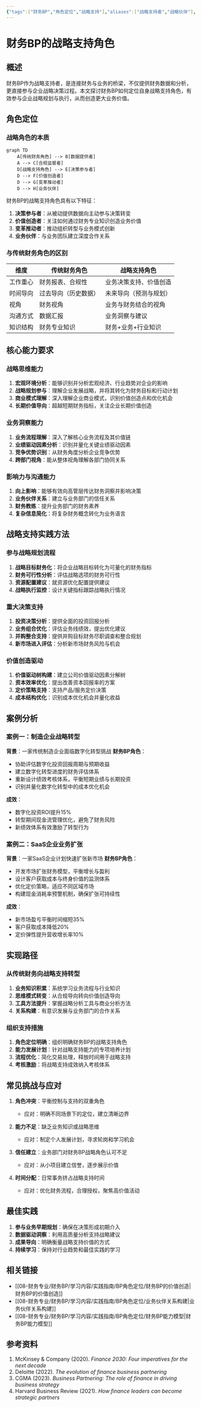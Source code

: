 ```yaml
---
{"tags":["财务BP","角色定位","战略支持"],"aliases":["战略支持者","战略伙伴"],"created":"2023-11-15","dg-publish":true,"permalink":"/08-财务专业/财务BP/学习内容/实践指南/BP角色定位/财务BP的战略支持角色/","dgPassFrontmatter":true}
---
```



# 财务BP的战略支持角色

## 概述

财务BP作为战略支持者，是连接财务与业务的桥梁，不仅提供财务数据和分析，更直接参与企业战略决策过程。本文探讨财务BP如何定位自身战略支持角色，有效参与企业战略规划与执行，从而创造更大业务价值。

## 角色定位

### 战略角色的本质

```mermaid
graph TD
    A[传统财务角色] --> B[数据提供者]
    A --> C[合规监督者]
    D[战略支持角色] --> E[决策参与者]
    D --> F[价值创造者]
    D --> G[变革推动者]
    D --> H[业务伙伴]
```

财务BP的战略支持角色具有以下特征：

1. **决策参与者**：从被动提供数据向主动参与决策转变
2. **价值创造者**：关注如何通过财务专业知识创造业务价值
3. **变革推动者**：推动组织转型与业务模式创新
4. **业务伙伴**：与业务团队建立深度合作关系

### 与传统财务角色的区别

| 维度 | 传统财务角色 | 战略支持角色 |
| ---- | ------------ | ------------ |
| 工作重心 | 财务报表、合规性 | 业务决策支持、价值创造 |
| 时间导向 | 过去导向（历史数据） | 未来导向（预测与规划） |
| 视角 | 财务视角 | 业务与财务结合的视角 |
| 沟通方式 | 数据汇报 | 业务洞察与建议 |
| 知识结构 | 财务专业知识 | 财务+业务+行业知识 |

## 核心能力要求

### 战略思维能力

1. **宏观环境分析**：能够识别并分析宏观经济、行业趋势对企业的影响
2. **战略规划参与**：理解企业发展战略，并将其转化为财务目标和行动计划
3. **商业模式理解**：深入理解企业商业模式，识别价值创造点和优化机会
4. **长期价值导向**：超越短期财务指标，关注企业长期价值创造

### 业务洞察能力

1. **业务流程理解**：深入了解核心业务流程及其价值链
2. **业绩驱动因素分析**：识别并量化关键业绩驱动因素
3. **竞争优势识别**：从财务角度分析企业竞争优势
4. **跨部门视角**：能从整体视角理解各部门协同关系

### 影响力与沟通能力

1. **向上影响**：能够有效向高管层传达财务洞察并影响决策
2. **业务伙伴关系**：建立与业务部门的信任关系
3. **财务教练**：提升业务部门的财务素养
4. **复杂信息简化**：将复杂财务概念转化为业务语言

## 战略支持实践方法

### 参与战略规划流程

1. **战略目标财务化**：将企业战略目标转化为可量化的财务指标
2. **财务可行性分析**：评估战略选项的财务可行性
3. **资源配置建议**：就资源优化配置提供建议
4. **战略执行监控**：设计关键指标跟踪战略执行情况

### 重大决策支持

1. **投资决策分析**：提供全面的投资回报分析
2. **业务组合优化**：评估业务线绩效，提出优化建议
3. **并购整合支持**：提供并购目标财务尽职调查和整合规划
4. **新市场进入评估**：分析新市场财务风险与机会

### 价值创造驱动

1. **价值驱动树构建**：建立公司价值驱动因素分解树
2. **资本效率优化**：提出改善资本回报率的方案
3. **定价策略支持**：支持产品/服务定价决策
4. **成本结构优化**：识别成本优化机会并量化收益

## 案例分析

### 案例一：制造企业战略转型

**背景**：一家传统制造企业面临数字化转型挑战
**财务BP角色**：
- 协助评估数字化投资回报周期与预期收益
- 建立数字化转型进度的财务评估体系
- 重新设计绩效考核体系，平衡短期业绩与长期投资
- 识别并量化数字化转型中的成本优化机会

**成效**：
- 数字化投资ROI提升15%
- 转型期间现金流管理优化，避免了财务风险
- 新绩效体系有效激励了转型行为

### 案例二：SaaS企业业务扩张

**背景**：一家SaaS企业计划快速扩张新市场
**财务BP角色**：
- 开发市场扩张财务模型，平衡增长与盈利
- 设计客户获取成本与终身价值的监测体系
- 优化定价策略，适应不同区域市场
- 构建现金消耗率预警机制，确保扩张可持续性

**成效**：
- 新市场盈亏平衡时间缩短35%
- 客户获取成本降低20%
- 定价弹性提升营收增长率10%

## 实现路径

### 从传统财务向战略支持转型

1. **业务知识积累**：系统学习业务流程与行业知识
2. **思维模式转变**：从合规导向转向价值创造导向
3. **工具方法提升**：掌握战略分析工具与商业分析方法
4. **关系构建**：有意识发展与业务部门的合作关系

### 组织支持措施

1. **角色定位明确**：组织明确财务BP的战略支持角色
2. **能力发展计划**：针对战略支持能力的专项培养计划
3. **流程优化**：简化交易处理，释放时间用于战略支持
4. **考核激励**：将战略支持成效纳入考核体系

## 常见挑战与应对

1. **角色冲突**：平衡控制与支持的双重角色
   - 应对：明确不同场景下的定位，建立清晰边界

2. **能力不足**：缺乏业务知识或战略思维
   - 应对：制定个人发展计划，寻求轮岗和学习机会

3. **信任建立**：业务部门对财务BP战略角色认可不足
   - 应对：从小项目建立信誉，逐步展示价值

4. **时间分配**：日常事务挤占战略支持时间
   - 应对：优化财务流程，合理授权，聚焦高价值活动

## 最佳实践

1. **参与业务早期规划**：确保在决策形成初期介入
2. **数据驱动洞察**：利用高质量分析支持战略建议
3. **成果导向**：明确衡量战略支持价值的方式
4. **持续学习**：保持对行业趋势和最佳实践的学习

## 相关链接

- [[08-财务专业/财务BP/学习内容/实践指南/BP角色定位/财务BP的价值创造\|财务BP的价值创造]]
- [[08-财务专业/财务BP/学习内容/实践指南/BP角色定位/业务伙伴关系构建\|业务伙伴关系构建]]
- [[08-财务专业/财务BP/学习内容/实践指南/BP角色定位/财务BP能力模型\|财务BP能力模型]]

## 参考资料

1. McKinsey & Company (2020). *Finance 2030: Four imperatives for the next decade*
2. Deloitte (2022). *The evolution of finance business partnering*
3. CGMA (2023). *Business Partnering: The role of finance in driving business strategy*
4. Harvard Business Review (2021). *How finance leaders can become strategic partners* 